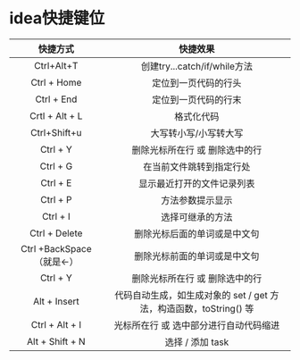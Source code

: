 # idea快捷键位

|         快捷方式         |                           快捷效果                           |
| :----------------------: | :----------------------------------------------------------: |
|        Ctrl+Alt+T        |                 创建try...catch/if/while方法                 |
|       Ctrl + Home        |                     定位到一页代码的行头                     |
|        Ctrl + End        |                     定位到一页代码的行末                     |
|      Crtl + Alt + L      |                          格式化代码                          |
|       Ctrl+Shift+u       |                    大写转小写/小写转大写                     |
|         Ctrl + Y         |                删除光标所在行 或 删除选中的行                |
|         Ctrl + G         |                   在当前文件跳转到指定行处                   |
|         Ctrl + E         |                  显示最近打开的文件记录列表                  |
|         Ctrl + P         |                       方法参数提示显示                       |
|         Ctrl + I         |                       选择可继承的方法                       |
|      Ctrl + Delete       |                 删除光标后面的单词或是中文句                 |
| Ctrl +BackSpace（就是←） |                 删除光标前面的单词或是中文句                 |
|         Ctrl + Y         |                删除光标所在行 或 删除选中的行                |
|       Alt + Insert       | 代码自动生成，如生成对象的 set / get 方法，构造函数，toString() 等 |
|      Ctrl + Alt + I      |            光标所在行 或 选中部分进行自动代码缩进            |
|     Alt + Shift + N      |                       选择 / 添加 task                       |

 

